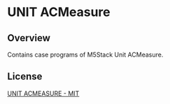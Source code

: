 # UNIT ACMeasure

## Overview

Contains case programs of M5Stack Unit ACMeasure.

## License

[UNIT ACMEASURE - MIT](LICENSE)
